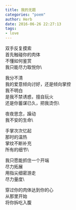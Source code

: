 ```yaml
---
title: 我的无题
categories: "poem"
author: Herb
date: 2016-06-26 22:27:13
tags:
- love
---
```

双手反复摸索\
首先触碰你的肉体\
不懂如何鉴赏\
我只能尽力取悦你\

我分不清\
我的爱意倾向讨好，还是倾向掌控\
我不明白\
是我不禁诱惑，擅自玩火\
还是你蓄谋已久，把我烫伤\

夜夜思念，躁动\
我不安的生命\

手掌次次忆起\
那时的温热\
掌纹不断补充\
所有的细节\

我只愿能抓住一个开端\
尽力拓展\
用指尖细密游走\
尽力量度\

穿过你的肉体达到你的心\
从那里开始\
将你拆吃入腹